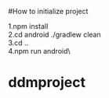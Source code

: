 #How to initialize project

1.npm install\
2.cd android ./gradlew clean\
3.cd ..\
4.npm run android\



# ddmproject
